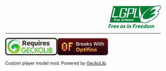 <div align="right">

[![LGPL-v3 logo](docs_img/LGPL-v3_logo.png)](COPYING.LESSER)

</div>

---

[<img src="docs_img/Requires_GeckoLib.png" alt="Requires GeckoLib" width="169">](https://modrinth.com/mod/geckolib)<img src="docs_img/Breaks_With_Optifine.png" alt="Requires GeckoLib" width="164">

Custom player model mod. Powered by [GeckoLib](https://modrinth.com/mod/geckolib).
